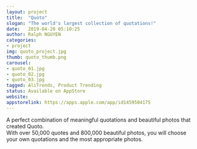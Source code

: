 ```yaml
---
layout: project
title:  "Quoto"
slogan: "The world's largest collection of quotations!"
date:   2019-04-20 05:10:25
author: Ralph NGUYEN
categories:
- project
img: quoto_project.jpg
thumb: quoto_thumb.png
carousel:
- quoto_01.jpg
- quoto_02.jpg
- quoto_03.jpg
tagged: AliTrends, Product Trending
status: Available on AppStore 
website: 
appstorelink: https://apps.apple.com/app/id1459504175
---
```


A perfect combination of meaningful quotations and beautiful photos that created Quoto.  
With over 50,000 quotes and 800,000 beautiful photos, you will choose your own quotations and the most appropriate photos.
